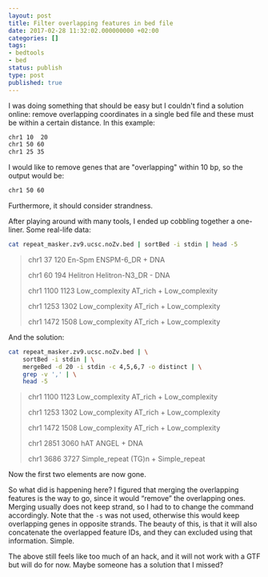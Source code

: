 ```yaml
---
layout: post
title: Filter overlapping features in bed file
date: 2017-02-28 11:32:02.000000000 +02:00
categories: []
tags:
- bedtools
- bed
status: publish
type: post
published: true
---
```


I was doing something that should be easy but I couldn't find a solution online: remove overlapping coordinates in a single bed file and these must be within a certain distance. In this example:

```bash
chr1 10  20
chr1 50 60
chr1 25 35
```

I would like to remove genes that are "overlapping" within 10 bp, so the output would be: 

```bash
chr1 50 60
```

Furthermore, it should consider strandness. 

After playing around with many tools, I ended up cobbling together a one-liner. Some real-life data: 

```bash
cat repeat_masker.zv9.ucsc.noZv.bed | sortBed -i stdin | head -5
```

> chr1    37      120     En-Spm  ENSPM-6_DR      +       DNA
> 
> chr1    60      194     Helitron        Helitron-N3_DR  -       DNA
> 
> chr1    1100    1123    Low_complexity  AT_rich +       Low_complexity
> 
> chr1    1253    1302    Low_complexity  AT_rich +       Low_complexity
> 
> chr1    1472    1508    Low_complexity  AT_rich +       Low_complexity

And the solution:

```bash
cat repeat_masker.zv9.ucsc.noZv.bed | \
    sortBed -i stdin | \
    mergeBed -d 20 -i stdin -c 4,5,6,7 -o distinct | \
    grep -v ',' | \
    head -5
```

> chr1    1100    1123    Low_complexity  AT_rich +       Low_complexity
> 
> chr1    1253    1302    Low_complexity  AT_rich +       Low_complexity
> 
> chr1    1472    1508    Low_complexity  AT_rich +       Low_complexity
> 
> chr1    2851    3060    hAT     ANGEL   +       DNA
> 
> chr1    3686    3727    Simple_repeat   (TG)n   +       Simple_repeat
> 

Now the first two elements are now gone.

So what did is happening here? I figured that merging the overlapping features is the way to go, since it would “remove” the overlapping ones. Merging usually does not keep strand, so I had to to change the command accordingly. Note that the `-s` was not used, otherwise this would keep overlapping genes in opposite strands. The beauty of this, is that it will also concatenate the overlapped feature IDs, and they can excluded using that information. Simple.

The above still feels like too much of an hack, and it will not work with a GTF but will do for now. Maybe someone has a solution that I missed?